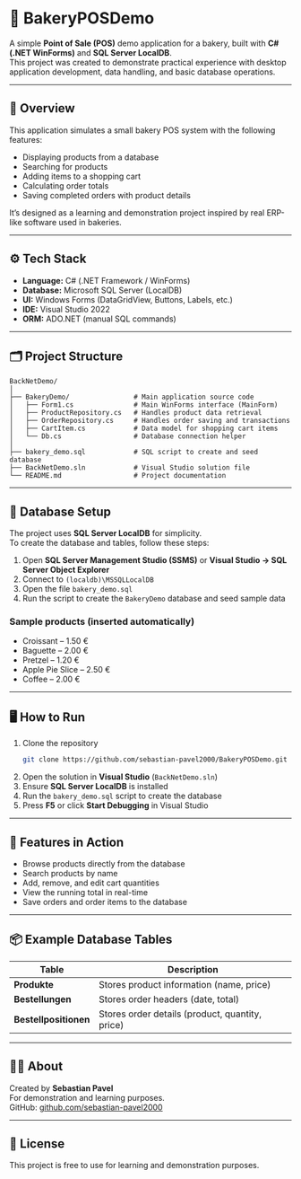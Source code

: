 # 🍞 BakeryPOSDemo

A simple **Point of Sale (POS)** demo application for a bakery, built with **C# (.NET WinForms)** and **SQL Server LocalDB**.  
This project was created to demonstrate practical experience with desktop application development, data handling, and basic database operations.

---

## 🧠 Overview

This application simulates a small bakery POS system with the following features:

- Displaying products from a database  
- Searching for products  
- Adding items to a shopping cart  
- Calculating order totals  
- Saving completed orders with product details  

It’s designed as a learning and demonstration project inspired by real ERP-like software used in bakeries.

---

## ⚙️ Tech Stack

- **Language:** C# (.NET Framework / WinForms)  
- **Database:** Microsoft SQL Server (LocalDB)  
- **UI:** Windows Forms (DataGridView, Buttons, Labels, etc.)  
- **IDE:** Visual Studio 2022  
- **ORM:** ADO.NET (manual SQL commands)  

---

## 🗂️ Project Structure

```
BackNetDemo/
│
├── BakeryDemo/                # Main application source code
│   ├── Form1.cs               # Main WinForms interface (MainForm)
│   ├── ProductRepository.cs   # Handles product data retrieval
│   ├── OrderRepository.cs     # Handles order saving and transactions
│   ├── CartItem.cs            # Data model for shopping cart items
│   └── Db.cs                  # Database connection helper
│
├── bakery_demo.sql            # SQL script to create and seed database
├── BackNetDemo.sln            # Visual Studio solution file
└── README.md                  # Project documentation
```

---

## 🧩 Database Setup

The project uses **SQL Server LocalDB** for simplicity.  
To create the database and tables, follow these steps:

1. Open **SQL Server Management Studio (SSMS)** or **Visual Studio → SQL Server Object Explorer**  
2. Connect to `(localdb)\MSSQLLocalDB`  
3. Open the file `bakery_demo.sql`  
4. Run the script to create the `BakeryDemo` database and seed sample data  

### Sample products (inserted automatically)

- Croissant – 1.50 €  
- Baguette – 2.00 €  
- Pretzel – 1.20 €  
- Apple Pie Slice – 2.50 €  
- Coffee – 2.00 €

---

## 🖥️ How to Run

1. Clone the repository  
   ```bash
   git clone https://github.com/sebastian-pavel2000/BakeryPOSDemo.git
   ```
2. Open the solution in **Visual Studio** (`BackNetDemo.sln`)  
3. Ensure **SQL Server LocalDB** is installed  
4. Run the `bakery_demo.sql` script to create the database  
5. Press **F5** or click **Start Debugging** in Visual Studio  

---

## 💾 Features in Action

- Browse products directly from the database  
- Search products by name  
- Add, remove, and edit cart quantities  
- View the running total in real-time  
- Save orders and order items to the database  

---

## 📦 Example Database Tables

| Table | Description |
|--------|-------------|
| **Produkte** | Stores product information (name, price) |
| **Bestellungen** | Stores order headers (date, total) |
| **Bestellpositionen** | Stores order details (product, quantity, price) |

---

## 🧑‍💻 About

Created by **Sebastian Pavel**  
For demonstration and learning purposes.  
GitHub: [github.com/sebastian-pavel2000](https://github.com/sebastian-pavel2000)

---

## 🧾 License

This project is free to use for learning and demonstration purposes.
